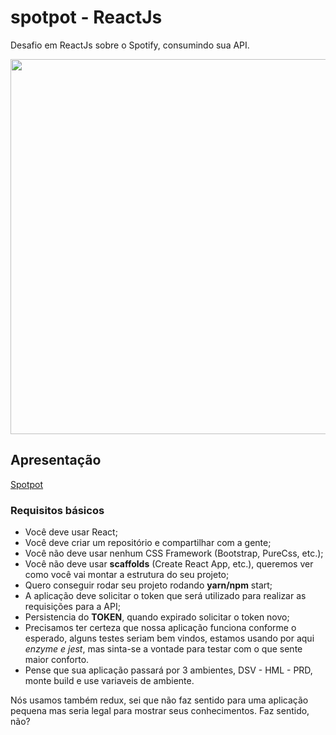 # spotpot - ReactJs

Desafio em ReactJs sobre o Spotify, consumindo sua API.

<img src="https://user-images.githubusercontent.com/50468352/77828452-4467a700-70fa-11ea-9539-fb76f042479d.png" width="600" />


## Apresentação

[Spotpot](http://spotpot.surge.sh)

### Requisitos básicos

- Você deve usar React;
- Você deve criar um repositório e compartilhar com a gente;
- Você não deve usar nenhum CSS Framework (Bootstrap, PureCss, etc.);
- Você não deve usar **scaffolds** (Create React App, etc.), queremos ver como você vai montar a estrutura do seu projeto;
- Quero conseguir rodar seu projeto rodando **yarn/npm** start;
- A aplicação deve solicitar o token que será utilizado para realizar as requisições para a API;
- Persistencia do **TOKEN**, quando expirado solicitar o token novo;
- Precisamos ter certeza que nossa aplicação funciona conforme o esperado, alguns testes seriam bem vindos, estamos usando por aqui *enzyme e jest*, mas sinta-se a vontade para testar com o que sente maior conforto.
- Pense que sua aplicação passará por 3 ambientes, DSV - HML - PRD, monte build e use variaveis de ambiente.

Nós usamos também redux, sei que não faz sentido para uma aplicação pequena mas seria legal para mostrar seus conhecimentos. Faz sentido, não?
